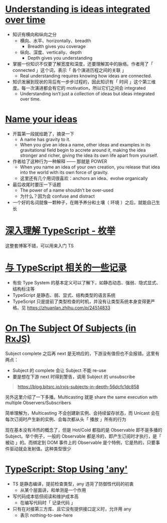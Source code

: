 # [Understanding is ideas integrated over time](https://linus.coffee/note/ideas-integrated-over-time/)

- 知识有横向和纵向之分
    - 横向、水平、horizontally、breadth
        - Breadth gives you coverage
    - 纵向、深度、vertically、depth
        - Depth gives you understanding
- 掌握一份知识不仅要了解宽度和深度，还要理解其中的脉络。作者用了「 connected 」这个词，表示「 各个演进历程之间的关联 」
    - Real understanding requires knowing how ideas are connected.
- 知识发展到现状的背后有一步步过程的，因此知识有「 时间 」这个第三维度。每一次演进都会有它的 motivation，所以它们之间会 integrated
    - Understanding isn’t just a collection of ideas but ideas integrated over time.

# [Name your ideas](https://thesephist.com/posts/names/)

- 开篇第一段就给跪了，摘录一下
    - A name has gravity to it.
    - When you give an idea a name, other ideas and examples in its gravitational field begin to accrete around it, making the idea stronger and richer, giving the idea its own life apart from yourself.
- 作者给了这种行为一种解释 —— 那就是 POWER
    - When you name an idea of your own creation, you release that idea into the world with its own force of gravity.
    - 这里还有几个用词很喜欢：anchors an idea、evolve organically
- 最后收尾时要压一下话题
    - The power of a name shouldn’t be over-used
    - 为什么？因为会 confuse and distract
- 一个好的名词就像一颗种子，在赐予养分和土壤（ 环境 ）之后，就能自己生长

# [深入理解 TypeScript - 枚举](https://jkchao.github.io/typescript-book-chinese/typings/enums.html)

这整套博客不错，可以用来入门 TS

# [与 TypeScript 相关的一些记录](https://hijiangtao.github.io/2020/07/12/Notes-About-TypeScript-And-Type-System/)

- 有些 Type System 的基本定义可以了解下，如静态动态、强弱、隐式显式、结构标注等
- TypeScript 是静态、弱、显式、结构类型的语言系统
- TypeScript 只是提前了类型检查的时机，并没有让类型系统本身变得更严格。见 https://zhuanlan.zhihu.com/p/24514833

# [On The Subject Of Subjects (in RxJS)](https://medium.com/@benlesh/on-the-subject-of-subjects-in-rxjs-2b08b7198b93)

Subject complete 之后再 next 是无响应的，下游没有值但也不会报错。这里有两点：

- Subject 的 complete 会让 Subject 不能 re-use
- 要是想在下游 next 时得到警告，调用 Subject 的 unsubscribe

> https://blog.bitsrc.io/rxjs-subjects-in-depth-56dcfc1dc858

另外这里介绍了一下多播。Multicasting 就是 share the same execution with multiple Observers/Subscribers

简单理解为，Multicasting 不会创建新实例、会持续留存状态，而 Unicast 会在每次订阅时产生新的实例、会每次都从头「 播放 」所有的行为

现在基本没有冷热的概念了，但是 Hot/Cold 都指的是 Observable 即不是多播的 Subject。举个例子，一般的 Observable 都是冷的，即产生订阅时才执行，是「 被动 」的。而绑定到 DOM 事件上的 Observable 是个特例，它是热的，只要事件驱动就会发射值。这种类型很少

# [TypeScript: Stop Using 'any'](https://thoughtbot.com/blog/typescript-stop-using-any-there-s-a-type-for-that)

- TS 是静态编译，提前检查类型，any 违背了防御性代码的初衷
    - 从某个层面讲，和单测是一个作用
- 写代码成本低但阅读和维护成本高
    - 在编写代码时「 记录代码 」
- 只有在对接第三方库、且它没有提供接口定义时，允许用 any
    - 表示 nothing-to-see-here
